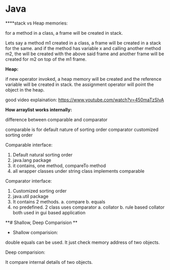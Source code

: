 # Java


****stack vs Heap memories:

for a method in a class, a frame will be created in stack.

Lets say a method m1 created in a class, a frame will be created in a stack for the same. and if the method has variable x and calling another method m2, the will be created with the above said frame and another frame will be created for m2 on top of the m1 frame.


**Heap:**

if new operator invoked, a heap memory will be created and the reference variable will be created in stack. the assignment operator will point the object in the heap.

good video explaination: https://www.youtube.com/watch?v=450maTzSIvA


**How arraylist works internally:**




difference between comparable and comparator

comparable is for default nature of sorting order
comparator customized sorting order


Comparable interface:

1. Default natural sorting order
2. java.lang package
3. it contains, one method, compareTo method
4. all wrapper classes under string class implements comparable



Comparator interface:

1. Customized sorting order
2. java.util package
3. It contains 2 methods. 
    a. compare
    b. equals
4. no predefined. 2 class uses comparator
   a. collator
   b. rule based collator
   both used in gui based application
 
   

**# Shallow, Deep Comparision **

* Shallow comparision:

double equals can be used. It just check memory address of two objects.

Deep comparision:

It compare internal details of two objects.





